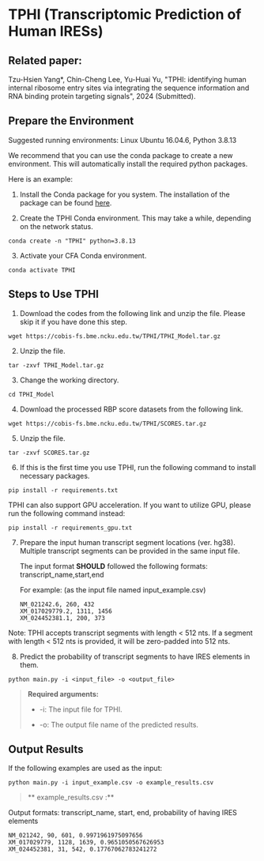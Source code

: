 # TPHI (Transcriptomic Prediction of Human IRESs)

## Related paper:
Tzu-Hsien Yang*, Chin-Cheng Lee, Yu-Huai Yu, "TPHI: identifying human internal ribosome entry sites via integrating the sequence information and RNA binding protein targeting signals", 2024 (Submitted).

## Prepare the Environment

Suggested running environments: Linux Ubuntu 16.04.6, Python 3.8.13

We recommend that you can use the conda package to create a new environment. This will automatically install the required python packages. 

Here is an example: 

1. Install the Conda package for you system. The installation of the package can be found <a href="https://docs.conda.io/projects/conda/en/latest/user-guide/install/index.html">here</a>. 

2. Create the TPHI Conda environment. This may take a while, depending on the network status.

```
conda create -n "TPHI" python=3.8.13
```

3. Activate your CFA Conda environment. 

```
conda activate TPHI
```

## Steps to Use TPHI

1. Download the codes from the following link and unzip the file. Please skip it if you have done this step.

```
wget https://cobis-fs.bme.ncku.edu.tw/TPHI/TPHI_Model.tar.gz
```

2. Unzip the file.

```
tar -zxvf TPHI_Model.tar.gz
```

3. Change the working directory.

```
cd TPHI_Model
```

4. Download the processed RBP score datasets from the following link.

```
wget https://cobis-fs.bme.ncku.edu.tw/TPHI/SCORES.tar.gz
```

5. Unzip the file.

```
tar -zxvf SCORES.tar.gz
```

6. If this is the first time you use TPHI, run the following command to install necessary packages. 

```
pip install -r requirements.txt
```

TPHI can also support GPU acceleration. If you want to utilize GPU, please run the following command instead:

```
pip install -r requirements_gpu.txt
```


7. Prepare the input human transcript segment locations (ver. hg38).
   Multiple transcript segments can be provided in the same input file.
   
   The input format **SHOULD** followed the following formats:
   transcript_name,start,end
   
   For example: (as the input file named input_example.csv) 
   
   ```
   NM_021242.6, 260, 432
   XM_017029779.2, 1311, 1456
   XM_024452381.1, 200, 373
   ```
 Note: TPHI accepts transcript segments with length < 512 nts. If a segment with length < 512 nts is provided, it will be zero-padded into 512 nts. 

8. Predict the probability of transcript segments to have IRES elements in them.

```
python main.py -i <input_file> -o <output_file>
```
>**Required arguments:**
>
>* -i: The input file for TPHI.
>
>* -o: The output file name of the predicted results.

## Output Results
If the following examples are used as the input:

```
python main.py -i input_example.csv -o example_results.csv
```

>** example_results.csv :**

   Output formats:
   transcript_name, start, end, probability of having IRES elements

   ```
   NM_021242, 90, 601, 0.9971961975097656
   XM_017029779, 1128, 1639, 0.9651050567626953
   XM_024452381, 31, 542, 0.17767062783241272
   ```

